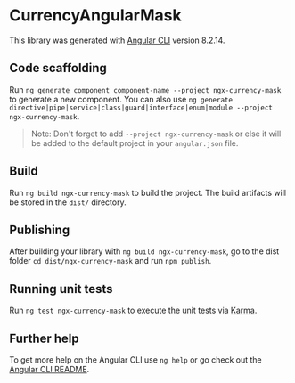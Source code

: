 # CurrencyAngularMask

This library was generated with [Angular CLI](https://github.com/angular/angular-cli) version 8.2.14.

## Code scaffolding

Run `ng generate component component-name --project ngx-currency-mask` to generate a new component. You can also use `ng generate directive|pipe|service|class|guard|interface|enum|module --project ngx-currency-mask`.
> Note: Don't forget to add `--project ngx-currency-mask` or else it will be added to the default project in your `angular.json` file. 

## Build

Run `ng build ngx-currency-mask` to build the project. The build artifacts will be stored in the `dist/` directory.

## Publishing

After building your library with `ng build ngx-currency-mask`, go to the dist folder `cd dist/ngx-currency-mask` and run `npm publish`.

## Running unit tests

Run `ng test ngx-currency-mask` to execute the unit tests via [Karma](https://karma-runner.github.io).

## Further help

To get more help on the Angular CLI use `ng help` or go check out the [Angular CLI README](https://github.com/angular/angular-cli/blob/master/README.md).
